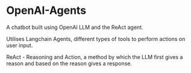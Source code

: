 # OpenAI-Agents

A chatbot built using OpenAI LLM and the ReAct agent.

Utilises Langchain Agents, different types of tools to perform actions on user input.

ReAct - Reasoning and Action, a method by which the LLM first gives a reason and based on the reason gives a response.
